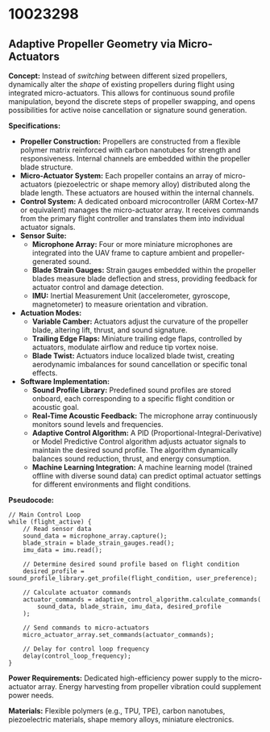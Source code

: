 # 10023298

## Adaptive Propeller Geometry via Micro-Actuators

**Concept:** Instead of *switching* between different sized propellers, dynamically alter the *shape* of existing propellers during flight using integrated micro-actuators. This allows for continuous sound profile manipulation, beyond the discrete steps of propeller swapping, and opens possibilities for active noise cancellation or signature sound generation.

**Specifications:**

*   **Propeller Construction:** Propellers are constructed from a flexible polymer matrix reinforced with carbon nanotubes for strength and responsiveness. Internal channels are embedded within the propeller blade structure.
*   **Micro-Actuator System:** Each propeller contains an array of micro-actuators (piezoelectric or shape memory alloy) distributed along the blade length. These actuators are housed within the internal channels.
*   **Control System:** A dedicated onboard microcontroller (ARM Cortex-M7 or equivalent) manages the micro-actuator array. It receives commands from the primary flight controller and translates them into individual actuator signals.
*   **Sensor Suite:**
    *   **Microphone Array:** Four or more miniature microphones are integrated into the UAV frame to capture ambient and propeller-generated sound.
    *   **Blade Strain Gauges:** Strain gauges embedded within the propeller blades measure blade deflection and stress, providing feedback for actuator control and damage detection.
    *   **IMU:**  Inertial Measurement Unit (accelerometer, gyroscope, magnetometer) to measure orientation and vibration.
*   **Actuation Modes:**
    *   **Variable Camber:** Actuators adjust the curvature of the propeller blade, altering lift, thrust, and sound signature.
    *   **Trailing Edge Flaps:** Miniature trailing edge flaps, controlled by actuators, modulate airflow and reduce tip vortex noise.
    *   **Blade Twist:** Actuators induce localized blade twist, creating aerodynamic imbalances for sound cancellation or specific tonal effects.
*   **Software Implementation:**
    *   **Sound Profile Library:** Predefined sound profiles are stored onboard, each corresponding to a specific flight condition or acoustic goal.
    *   **Real-Time Acoustic Feedback:** The microphone array continuously monitors sound levels and frequencies.
    *   **Adaptive Control Algorithm:**  A PID (Proportional-Integral-Derivative) or Model Predictive Control algorithm adjusts actuator signals to maintain the desired sound profile. The algorithm dynamically balances sound reduction, thrust, and energy consumption.
    *   **Machine Learning Integration:**  A machine learning model (trained offline with diverse sound data) can predict optimal actuator settings for different environments and flight conditions.

**Pseudocode:**

```
// Main Control Loop
while (flight_active) {
    // Read sensor data
    sound_data = microphone_array.capture();
    blade_strain = blade_strain_gauges.read();
    imu_data = imu.read();

    // Determine desired sound profile based on flight condition
    desired_profile = sound_profile_library.get_profile(flight_condition, user_preference);

    // Calculate actuator commands
    actuator_commands = adaptive_control_algorithm.calculate_commands(
        sound_data, blade_strain, imu_data, desired_profile
    );

    // Send commands to micro-actuators
    micro_actuator_array.set_commands(actuator_commands);

    // Delay for control loop frequency
    delay(control_loop_frequency);
}
```

**Power Requirements:** Dedicated high-efficiency power supply to the micro-actuator array. Energy harvesting from propeller vibration could supplement power needs.

**Materials:** Flexible polymers (e.g., TPU, TPE), carbon nanotubes, piezoelectric materials, shape memory alloys, miniature electronics.